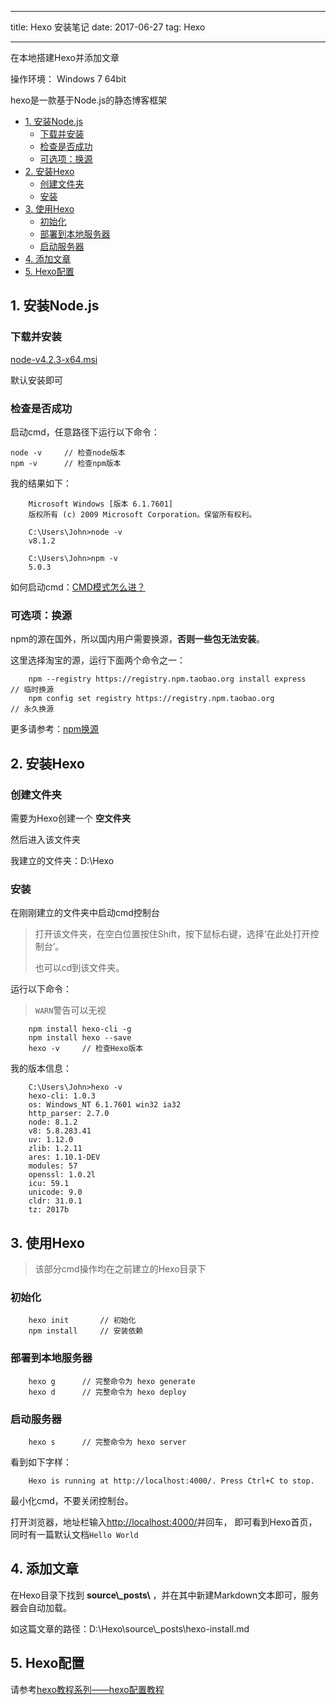 
---

title: Hexo 安装笔记 
date: 2017-06-27
tag: Hexo

---


在本地搭建Hexo并添加文章

操作环境： Windows 7 64bit

hexo是一款基于Node.js的静态博客框架

<!-- MarkdownTOC -->

- [1. 安装Node.js](#1-安装nodejs)
    - [下载并安装](#下载并安装)
    - [检查是否成功](#检查是否成功)
    - [可选项：换源](#可选项：换源)
- [2. 安装Hexo](#2-安装hexo)
    - [创建文件夹](#创建文件夹)
    - [安装](#安装)
- [3. 使用Hexo](#3-使用hexo)
    - [初始化](#初始化)
    - [部署到本地服务器](#部署到本地服务器)
    - [启动服务器](#启动服务器)
- [4. 添加文章](#4-添加文章)
- [5. Hexo配置](#5-hexo配置)

<!-- /MarkdownTOC -->

<a name="1-安装nodejs"></a>
## 1. 安装Node.js

<a name="下载并安装"></a>
### 下载并安装

[node-v4.2.3-x64.msi](https://nodejs.org/dist/v4.2.3/node-v4.2.3-x64.msi)

默认安装即可

<a name="检查是否成功"></a>
### 检查是否成功

启动cmd，任意路径下运行以下命令：

```
node -v     // 检查node版本
npm -v      // 检查npm版本

```

我的结果如下：

```
    Microsoft Windows [版本 6.1.7601]
    版权所有 (c) 2009 Microsoft Corporation。保留所有权利。

    C:\Users\John>node -v
    v8.1.2

    C:\Users\John>npm -v
    5.0.3
```

如何启动cmd：[CMD模式怎么进？](https://zhidao.baidu.com/question/266195062.html)

<a name="可选项：换源"></a>
### 可选项：换源

npm的源在国外，所以国内用户需要换源，**否则一些包无法安装**。

这里选择淘宝的源，运行下面两个命令之一：

```
    npm --registry https://registry.npm.taobao.org install express      // 临时换源
    npm config set registry https://registry.npm.taobao.org             // 永久换源
```

更多请参考：[npm换源](http://riny.net/2014/cnpm/)

<a name="2-安装hexo"></a>
## 2. 安装Hexo

<a name="创建文件夹"></a>
### 创建文件夹

需要为Hexo创建一个 **空文件夹**

然后进入该文件夹

我建立的文件夹：D:\Hexo

<a name="安装"></a>
### 安装

在刚刚建立的文件夹中启动cmd控制台

> 打开该文件夹，在空白位置按住Shift，按下鼠标右键，选择‘在此处打开控制台’。
> 
> 也可以cd到该文件夹。

运行以下命令：

> `WARN`警告可以无视

```
    npm install hexo-cli -g
    npm install hexo --save
    hexo -v     // 检查Hexo版本
```

我的版本信息：

```
    C:\Users\John>hexo -v
    hexo-cli: 1.0.3
    os: Windows_NT 6.1.7601 win32 ia32
    http_parser: 2.7.0
    node: 8.1.2
    v8: 5.8.283.41
    uv: 1.12.0
    zlib: 1.2.11
    ares: 1.10.1-DEV
    modules: 57
    openssl: 1.0.2l
    icu: 59.1
    unicode: 9.0
    cldr: 31.0.1
    tz: 2017b
```

<a name="3-使用hexo"></a>
## 3. 使用Hexo

> 该部分cmd操作均在之前建立的Hexo目录下

<a name="初始化"></a>
### 初始化

```
    hexo init       // 初始化
    npm install     // 安装依赖
```

<a name="部署到本地服务器"></a>
### 部署到本地服务器

```
    hexo g      // 完整命令为 hexo generate
    hexo d      // 完整命令为 hexo deploy
```

<a name="启动服务器"></a>
### 启动服务器

```
    hexo s      // 完整命令为 hexo server
```

看到如下字样：

```
    Hexo is running at http://localhost:4000/. Press Ctrl+C to stop.
```

最小化cmd，不要关闭控制台。

打开浏览器，地址栏输入[http://localhost:4000/](http://localhost:4000/)并回车，
即可看到Hexo首页，同时有一篇默认文档`Hello World`

<a name="4-添加文章"></a>
## 4. 添加文章

在Hexo目录下找到 **source\\_posts\\** ，并在其中新建Markdown文本即可，服务器会自动加载。

如这篇文章的路径：D:\Hexo\source\\_posts\hexo-install.md

<a name="5-hexo配置"></a>
## 5. Hexo配置

请参考[hexo教程系列——hexo配置教程 ](http://blog.csdn.net/xuezhisdc/article/details/53130383)